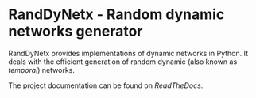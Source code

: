 # RandDyNetx - Random dynamic networks generator

RandDyNetx provides implementations of dynamic networks in Python. It deals with the efficient generation of random dynamic (also known as *temporal*) networks.

The project documentation can be found on *ReadTheDocs*.
